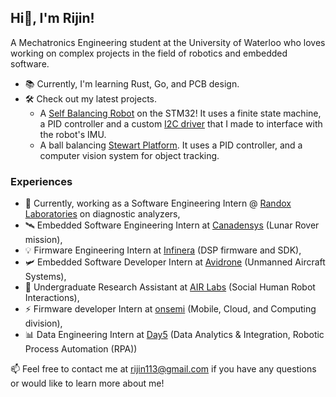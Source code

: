## Hi👋, I'm Rijin!
A Mechatronics Engineering student at the University of Waterloo who loves working on complex projects in the field of robotics and embedded software.

- 📚 Currently, I'm learning Rust, Go, and PCB design.
- 🛠️ Check out my latest projects.
  - A [Self Balancing Robot](https://github.com/rijin113/Self_Balancing_Robot) on the STM32! It uses a finite state machine, a PID controller and a custom [I2C driver](https://github.com/rijin113/MPU6050_I2C_Driver) that I made to interface with the robot's IMU.
  - A ball balancing [Stewart Platform](https://github.com/krish-vijayan/Stewart-Platform). It uses a PID controller, and a computer vision system for object tracking.
 
### Experiences
- 🧬  Currently, working as a Software Engineering Intern @ [Randox Laboratories](https://www.randox.com) on diagnostic analyzers,
- 🛰️  Embedded Software Engineering Intern at [Canadensys](https://www.canadensys.com/) (Lunar Rover mission),
- 💡  Firmware Engineering Intern at [Infinera](https://www.infinera.com/) (DSP firmware and SDK),
- 🛩️  Embedded Software Developer Intern at [Avidrone](https://avidrone.com/) (Unmanned Aircraft Systems),
- 🤖  Undergraduate Research Assistant at [AIR Labs](https://uwaterloo.ca/active-and-interactive-robotics-lab/) (Social Human Robot Interactions),
- ⚡  Firmware developer Intern at [onsemi](https://www.onsemi.com/) (Mobile, Cloud, and Computing division),
- 📊  Data Engineering Intern at [Day5](https://www.day5analytics.com/) (Data Analytics & Integration, Robotic Process Automation (RPA))

📫 Feel free to contact me at rijin113@gmail.com if you have any questions or would like to learn more about me!

<!--
- 🔭 I’m currently working on ...
- 🌱 I’m currently learning ROS, 
- 👯 I’m looking to collaborate on ...
- 🤔 I’m looking for help with ...
- 💬 Ask me about ...
- 📫 How to reach me: rijin113@gmail.com
- 😄 Pronouns: ...
- ⚡ Fun fact: ...
-->
